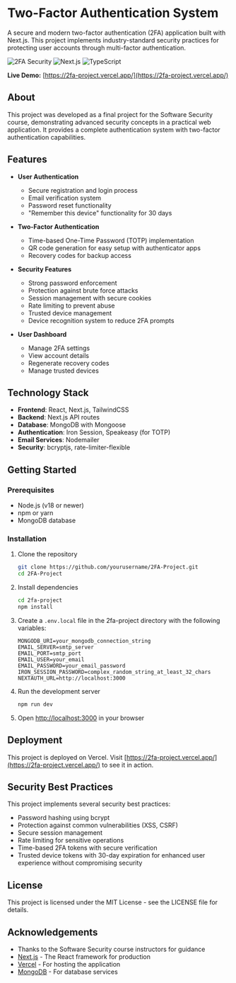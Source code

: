 # Two-Factor Authentication System

A secure and modern two-factor authentication (2FA) application built with Next.js. This project implements industry-standard security practices for protecting user accounts through multi-factor authentication.

![2FA Security](https://img.shields.io/badge/Security-2FA-green)
![Next.js](https://img.shields.io/badge/Built%20with-Next.js-black)
![TypeScript](https://img.shields.io/badge/Language-TypeScript-blue)

**Live Demo:** [https://2fa-project.vercel.app/](https://2fa-project.vercel.app/)

## About

This project was developed as a final project for the Software Security course, demonstrating advanced security concepts in a practical web application. It provides a complete authentication system with two-factor authentication capabilities.

## Features

- **User Authentication**
  - Secure registration and login process
  - Email verification system
  - Password reset functionality
  - "Remember this device" functionality for 30 days
- **Two-Factor Authentication**
  - Time-based One-Time Password (TOTP) implementation
  - QR code generation for easy setup with authenticator apps
  - Recovery codes for backup access
- **Security Features**

  - Strong password enforcement
  - Protection against brute force attacks
  - Session management with secure cookies
  - Rate limiting to prevent abuse
  - Trusted device management
  - Device recognition system to reduce 2FA prompts

- **User Dashboard**
  - Manage 2FA settings
  - View account details
  - Regenerate recovery codes
  - Manage trusted devices

## Technology Stack

- **Frontend**: React, Next.js, TailwindCSS
- **Backend**: Next.js API routes
- **Database**: MongoDB with Mongoose
- **Authentication**: Iron Session, Speakeasy (for TOTP)
- **Email Services**: Nodemailer
- **Security**: bcryptjs, rate-limiter-flexible

## Getting Started

### Prerequisites

- Node.js (v18 or newer)
- npm or yarn
- MongoDB database

### Installation

1. Clone the repository

   ```bash
   git clone https://github.com/yourusername/2FA-Project.git
   cd 2FA-Project
   ```

2. Install dependencies

   ```bash
   cd 2fa-project
   npm install
   ```

3. Create a `.env.local` file in the 2fa-project directory with the following variables:

   ```
   MONGODB_URI=your_mongodb_connection_string
   EMAIL_SERVER=smtp_server
   EMAIL_PORT=smtp_port
   EMAIL_USER=your_email
   EMAIL_PASSWORD=your_email_password
   IRON_SESSION_PASSWORD=complex_random_string_at_least_32_chars
   NEXTAUTH_URL=http://localhost:3000
   ```

4. Run the development server

   ```bash
   npm run dev
   ```

5. Open [http://localhost:3000](http://localhost:3000) in your browser

## Deployment

This project is deployed on Vercel. Visit [https://2fa-project.vercel.app/](https://2fa-project.vercel.app/) to see it in action.

## Security Best Practices

This project implements several security best practices:

- Password hashing using bcrypt
- Protection against common vulnerabilities (XSS, CSRF)
- Secure session management
- Rate limiting for sensitive operations
- Time-based 2FA tokens with secure verification
- Trusted device tokens with 30-day expiration for enhanced user experience without compromising security

## License

This project is licensed under the MIT License - see the LICENSE file for details.

## Acknowledgements

- Thanks to the Software Security course instructors for guidance
- [Next.js](https://nextjs.org/) - The React framework for production
- [Vercel](https://vercel.com/) - For hosting the application
- [MongoDB](https://www.mongodb.com/) - For database services
